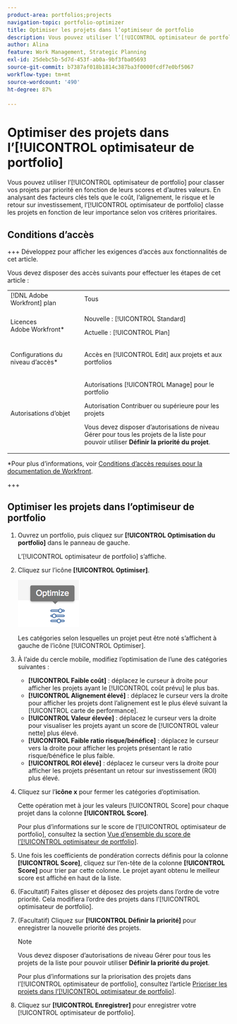 ```yaml
---
product-area: portfolios;projects
navigation-topic: portfolio-optimizer
title: Optimiser les projets dans l’optimiseur de portfolio
description: Vous pouvez utiliser l’[!UICONTROL optimisateur de portfolio] pour classer vos projets par priorité en fonction de leurs scores et d’autres valeurs. En prenant en compte des critères essentiels tels que le coût, l’alignement, le risque et le retour sur investissement, l’optimisateur de portfolio organise les projets par niveau de priorité basé sur vos préférences.
author: Alina
feature: Work Management, Strategic Planning
exl-id: 25debc5b-5d7d-453f-ab0a-9bf3fba05693
source-git-commit: b7387af018b1814c387ba3f0000fcdf7e0bf5067
workflow-type: tm+mt
source-wordcount: '490'
ht-degree: 87%

---
```


# Optimiser des projets dans l’[!UICONTROL optimisateur de portfolio]

Vous pouvez utiliser l’[!UICONTROL optimisateur de portfolio] pour classer vos projets par priorité en fonction de leurs scores et d’autres valeurs. En analysant des facteurs clés tels que le coût, l’alignement, le risque et le retour sur investissement, l’[!UICONTROL optimisateur de portfolio] classe les projets en fonction de leur importance selon vos critères prioritaires.

## Conditions d’accès

+++ Développez pour afficher les exigences d’accès aux fonctionnalités de cet article.

Vous devez disposer des accès suivants pour effectuer les étapes de cet article :

<table style="table-layout:auto"> 
 <col> 
 <col> 
 <tbody> 
  <tr> 
   <td role="rowheader">[!DNL Adobe Workfront] plan</td> 
   <td> Tous</td> 
  </tr> 
  <tr> 
   <td role="rowheader">Licences Adobe Workfront*</td> 
   <td> <p>Nouvelle : [!UICONTROL Standard] </p>
   <p>Actuelle : [!UICONTROL Plan] </p> </td> 
  </tr> 
  <tr> 
   <td role="rowheader">Configurations du niveau d’accès*</td> 
   <td> <p>Accès en [!UICONTROL Edit] aux projets et aux portfolios</p> </td> 
  </tr> 
  <tr> 
   <td role="rowheader">Autorisations d’objet</td> 
   <td> <p>Autorisations [!UICONTROL Manage] pour le portfolio</p> <p>Autorisation Contribuer ou supérieure pour les projets</p> 
   <p>Vous devez disposer d’autorisations de niveau Gérer pour tous les projets de la liste pour pouvoir utiliser <b>Définir la priorité du projet</b>.</p>
    </td> 
  </tr> 
 </tbody> 
</table>

*Pour plus d’informations, voir [Conditions d’accès requises pour la documentation de Workfront](/help/quicksilver/administration-and-setup/add-users/access-levels-and-object-permissions/access-level-requirements-in-documentation.md).

+++

## Optimiser les projets dans l’optimiseur de portfolio

1. Ouvrez un portfolio, puis cliquez sur **[!UICONTROL Optimisation du portfolio]** dans le panneau de gauche.

   L’[!UICONTROL optimisateur de portfolio] s’affiche.

1. Cliquez sur l’icône **[!UICONTROL Optimiser]**.

   ![&#x200B; Icône Optimiser &#x200B;](assets/optimize-icon-portfolio-optimizer.png)

   Les catégories selon lesquelles un projet peut être noté s’affichent à gauche de l’icône [!UICONTROL Optimiser].

1. À l’aide du cercle mobile, modifiez l’optimisation de l’une des catégories suivantes :

   * **[!UICONTROL Faible coût]** : déplacez le curseur à droite pour afficher les projets ayant le [!UICONTROL coût prévu] le plus bas.
   * **[!UICONTROL Alignement élevé]** : déplacez le curseur vers la droite pour afficher les projets dont l’alignement est le plus élevé suivant la [!UICONTROL carte de performance].
   * **[!UICONTROL Valeur élevée]** : déplacez le curseur vers la droite pour visualiser les projets ayant un score de [!UICONTROL valeur nette] plus élevé.
   * **[!UICONTROL Faible ratio risque/bénéfice]** : déplacez le curseur vers la droite pour afficher les projets présentant le ratio risque/bénéfice le plus faible.
   * **[!UICONTROL ROI élevé]** : déplacez le curseur vers la droite pour afficher les projets présentant un retour sur investissement (ROI) plus élevé.

1. Cliquez sur l’**icône x** pour fermer les catégories d’optimisation.

   Cette opération met à jour les valeurs [!UICONTROL Score] pour chaque projet dans la colonne **[!UICONTROL Score]**.

   Pour plus d’informations sur le score de l’[!UICONTROL optimisateur de portfolio], consultez la section [Vue d’ensemble du score de l’[!UICONTROL optimisateur de portfolio]](../../../manage-work/portfolios/portfolio-optimizer/portfolio-optimizer-score.md).

1. Une fois les coefficients de pondération corrects définis pour la colonne **[!UICONTROL Score]**, cliquez sur l’en-tête de la colonne **[!UICONTROL Score]** pour trier par cette colonne. Le projet ayant obtenu le meilleur score est affiché en haut de la liste.

1. (Facultatif) Faites glisser et déposez des projets dans l’ordre de votre priorité.
Cela modifiera l’ordre des projets dans l’[!UICONTROL optimisateur de portfolio].
1. (Facultatif) Cliquez sur **[!UICONTROL Définir la priorité]** pour enregistrer la nouvelle priorité des projets.

   >[!NOTE]
   >
   >   Vous devez disposer d’autorisations de niveau Gérer pour tous les projets de la liste pour pouvoir utiliser **Définir la priorité du projet**.

   Pour plus d’informations sur la priorisation des projets dans l’[!UICONTROL optimisateur de portfolio], consultez l’article [Prioriser les projets dans l’[!UICONTROL optimisateur de portfolio]](../../../manage-work/portfolios/portfolio-optimizer/prioritize-projects-in-portfolio-optimizer.md).

1. Cliquez sur **[!UICONTROL Enregistrer]** pour enregistrer votre [!UICONTROL optimisateur de portfolio].
